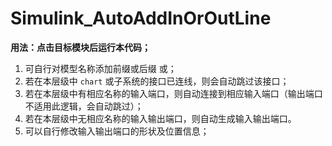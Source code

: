 # Simulink_AutoAddInOrOutLine

**用法：点击目标模块后运行本代码；**

1. 可自行对模型名称添加前缀或后缀 或；
2. 若在本层级中 `chart` 或子系统的接口已连线，则会自动跳过该接口；
3. 若在本层级中有相应名称的输入端口，则自动连接到相应输入端口（输出端口不适用此逻辑，会自动跳过）；
4. 若在本层级中无相应名称的输入输出端口，则自动生成输入输出端口。
5. 可以自行修改输入输出端口的形状及位置信息；
